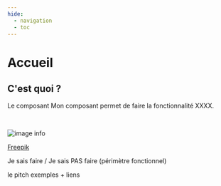 ```yaml
---
hide:
  - navigation
  - toc
---
```


# Accueil

## C'est quoi ?

Le composant Mon composant permet de faire la fonctionnalité XXXX.

</br>

![image info](./images/joyeux-collegues-utilisant-ordinateurs-portables.jpg)

[Freepik](https://fr.freepik.com/photos-gratuite/joyeux-collegues-utilisant-ordinateurs-portables_2317379.htm#query=people%20working%20office)


Je sais faire / Je sais PAS faire (périmètre fonctionnel)

le pitch
exemples + liens
